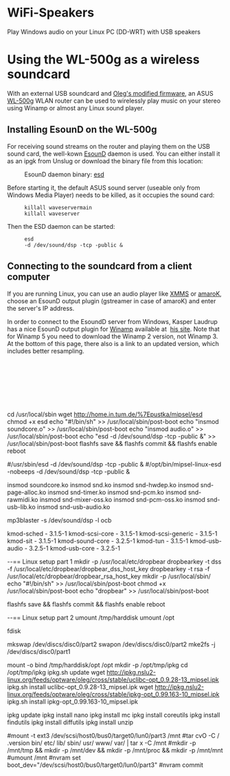 # WiFi-Speakers
Play Windows audio on your Linux PC (DD-WRT) with USB speakers

<h1>Using the WL-500g as a wireless soundcard</h1>
With an external USB soundcard and <a href="http://wl500g.dyndns.org/">Oleg's
modified firmware</a>, an ASUS <a
 href="http://www.asus.com/products4.aspx?l1=12&amp;l2=43&amp;l3=0&amp;model=61&amp;modelmenu=1">WL-500g</a>
WLAN router can be used to
wirelessly play music on your stereo using Winamp or almost any Linux
sound player.<br>
<h2>Installing EsounD on the WL-500g</h2>
<p>For receiving sound streams on the router and playing them on the
USB
sound card, the well-kown <a
 href="http://www.tux.org/%7Ericdude/EsounD.html">EsounD</a> daemon is
used. You can either install it as an ipgk from Unslug or download the
binary file from this location: <br>
</p>
<div style="margin-left: 40px;">EsounD daemon binary: <a
 href="http://home.in.tum.de/%7Epustka/mipsel/esd">esd</a> <br>
</div>
<p>Before starting it, the default ASUS sound server (useable only from
Windows Media Player) needs to be killed, as it occupies the sound
card:
</p>
<div style="margin-left: 40px;"><code>killall waveservermain</code><br>
<code>killall waveserver</code><br>
</div>
<p>Then the ESD daemon can be started:<span
 style="font-family: monospace;"></span></p>
<div style="margin-left: 40px;"><span style="font-family: monospace;"></span><code>esd
-d /dev/sound/dsp -tcp -public &amp;</code><br>
</div>
<h2>Connecting to the soundcard from a client computer</h2>
<p>If you are running Linux, you can use an audio player like <a
 href="http://www.xmms.org/">XMMS</a> or <a
 href="http://amarok.kde.org/">amaroK</a>, choose an EsounD output
plugin (gstreamer in case of amaroK) and enter the server's IP address.
</p>
<p>In order to connect to the EsoundD server from Windows, Kasper
Laudrup
has a nice EsounD output plugin for <a href="http://www.winamp.com/">Winamp</a>
available at&nbsp; <a href="http://www.linuxfan.dk/index.php?page=code">his
site</a>. Note that for Winamp 5 you need to download the Winamp 2
version, not Winamp 3. At the bottom of this page, there also is a link
to an updated version, which includes better resampling.<br>
</p>

<br>
<br>
<br>
<br>
<br>
<br>

cd /usr/local/sbin
wget http://home.in.tum.de/%7Epustka/mipsel/esd
chmod +x esd 
echo "#!/bin/sh" >> /usr/local/sbin/post-boot
echo "insmod soundcore.o" >> /usr/local/sbin/post-boot
echo "insmod audio.o" >> /usr/local/sbin/post-boot
echo "esd -d /dev/sound/dsp -tcp -public &" >> /usr/local/sbin/post-boot
flashfs save && flashfs commit && flashfs enable
reboot



#/usr/sbin/esd -d /dev/sound/dsp -tcp -public &
#/opt/bin/mipsel-linux-esd -nobeeps -d /dev/sound/dsp -tcp -public &


insmod soundcore.ko
insmod snd.ko
insmod snd-hwdep.ko
insmod snd-page-alloc.ko
insmod snd-timer.ko
insmod snd-pcm.ko
insmod snd-rawmidi.ko
insmod snd-mixer-oss.ko
insmod snd-pcm-oss.ko
insmod snd-usb-lib.ko
insmod snd-usb-audio.ko

mp3blaster -s /dev/sound/dsp -l ocb

kmod-sched - 3.1.5-1
kmod-scsi-core - 3.1.5-1
kmod-scsi-generic - 3.1.5-1
kmod-sit - 3.1.5-1
kmod-sound-core - 3.2.5-1
kmod-tun - 3.1.5-1
kmod-usb-audio - 3.2.5-1
kmod-usb-core - 3.2.5-1



--== Linux setup part 1
mkdir -p /usr/local/etc/dropbear
dropbearkey -t dss -f /usr/local/etc/dropbear/dropbear_dss_host_key
dropbearkey -t rsa -f /usr/local/etc/dropbear/dropbear_rsa_host_key
mkdir -p /usr/local/sbin/
echo "#!/bin/sh" >> /usr/local/sbin/post-boot
chmod +x /usr/local/sbin/post-boot
echo "dropbear" >> /usr/local/sbin/post-boot

flashfs save && flashfs commit && flashfs enable
reboot


--== Linux setup part 2
umount /tmp/harddisk
umount /opt

fdisk

mkswap /dev/discs/disc0/part2
swapon /dev/discs/disc0/part2
mke2fs -j /dev/discs/disc0/part1

mount -o bind /tmp/harddisk/opt /opt
mkdir -p /opt/tmp/ipkg 
cd /opt/tmp/ipkg
ipkg.sh update
wget http://ipkg.nslu2-linux.org/feeds/optware/oleg/cross/stable/uclibc-opt_0.9.28-13_mipsel.ipk
ipkg.sh install uclibc-opt_0.9.28-13_mipsel.ipk
wget http://ipkg.nslu2-linux.org/feeds/optware/oleg/cross/stable/ipkg-opt_0.99.163-10_mipsel.ipk
ipkg.sh install ipkg-opt_0.99.163-10_mipsel.ipk

ipkg update
ipkg install nano
ipkg install mc
ipkg install coreutils
ipkg install findutils
ipkg install diffutils
ipkg install unzip



#mount -t ext3 /dev/scsi/host0/bus0/target0/lun0/part3 /mnt
#tar cvO -C / .version bin/ etc/ lib/ sbin/ usr/ www/ var/ | tar x -C /mnt
#mkdir -p /mnt/tmp && mkdir -p /mnt/dev && mkdir -p /mnt/proc && mkdir -p /mnt/mnt
#umount /mnt
#nvram set boot_dev="/dev/scsi/host0/bus0/target0/lun0/part3"
#nvram commit

